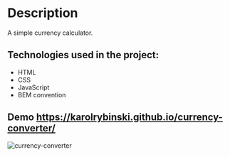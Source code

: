 # Description

A simple currency calculator.

## Technologies used in the project:

- HTML
- CSS
- JavaScript
- BEM convention

## Demo https://karolrybinski.github.io/currency-converter/

![currency-converter](https://user-images.githubusercontent.com/122879167/212971289-285fa24f-7725-42c2-ad72-881a0381d2b1.gif)
